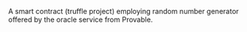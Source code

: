 A smart contract (truffle project) employing random number generator offered by the oracle service from Provable.
